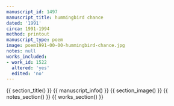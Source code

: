 ```yaml
---
manuscript_id: 1497
manuscript_title: hummingbird chance
dated: '1991'
circa: 1991-1994
method: printout
manuscript_type: poem
image: poem1991-00-00-hummingbird-chance.jpg
notes: null
works_included:
- work_id: 1522
  altered: 'yes'
  edited: 'no'
---
```


{{ section_title() }}
{{ manuscript_info() }}
{{ section_image() }}
{{ notes_section() }}
{{ works_section() }}
